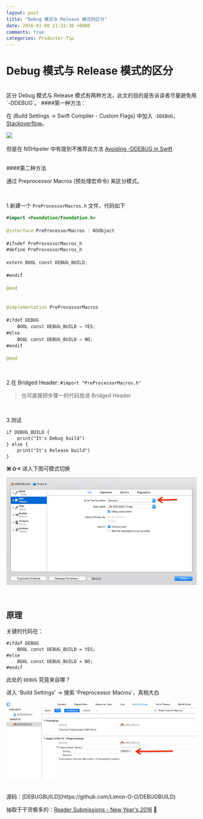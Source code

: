 ```yaml
---
layout: post
title: "Debug 模式与 Release 模式的区分"
date: 2016-01-08 11:31:30 +0800
comments: true
categories: Producter-Tip
---
```


# Debug 模式与 Release 模式的区分

<br />
区分 Debug 模式与 Release 模式有两种方法，此文的目的是告诉读者尽量避免用 `-DDEBUG`。
####第一种方法：

在 (Build Settings -> Swift Compiler - Custom Flags) 中加入 `-DDEBUG`，
[Stackoverflow](http://stackoverflow.com/questions/24111854/in-absence-of-preprocessor-macros-is-there-a-way-to-define-practical-scheme-spe/#answer-24112024)。

![](http://i.stack.imgur.com/dqp5H.png)

但是在 NSHipster 中有提到不推荐此方法 [Avoiding -DDEBUG in Swift](http://nshipster.com/new-years-2016/#avoiding--ddebug-in-swift)

<br />
####第二种方法

通过 Preprocessor Macros (预处理宏命令) 来区分模式。

<br />

1.新建一个 `PreProcessorMacros.h` 文件，代码如下

```swift
#import <Foundation/Foundation.h>

@interface PreProcessorMacros : NSObject

#ifndef PreProcessorMacros_h
#define PreProcessorMacros_h

extern BOOL const DEBUG_BUILD;

#endif

@end


@implementation PreProcessorMacros

#ifdef DEBUG
    BOOL const DEBUG_BUILD = YES;
#else
    BOOL const DEBUG_BUILD = NO;
#endif

@end

```

<br />

2.在 Bridged Header: `#import "PreProcessorMacros.h"`
> 也可直接把步骤一的代码放进 Bridged Header

<br />

3.测试

```
if DEBUG_BUILD {
    print("It's Debug build")
} else {
    print("It's Release build")
}
```

**⌘⇧<** 进入下图可模式切换

![](https://raw.githubusercontent.com/Limon-O-O/DEBUGBUILD/master/images/switch.png)

<br />

## 原理

关键的代码在：
```
#ifdef DEBUG
    BOOL const DEBUG_BUILD = YES;
#else
    BOOL const DEBUG_BUILD = NO;
#endif
```
此处的 `DEBUG` 究竟来自哪？

进入 'Build Settings' -> 搜索 'Preprocessor Macros'，真相大白

![](https://raw.githubusercontent.com/Limon-O-O/DEBUGBUILD/master/images/PreprocessorMacros.png)

<br />
源码：[DEBUGBUILD](https://github.com/Limon-O-O/DEBUGBUILD)

抽取于干货极多的：[Reader Submissions -
New Year's 2016](http://nshipster.com/new-years-2016/)  🍺
